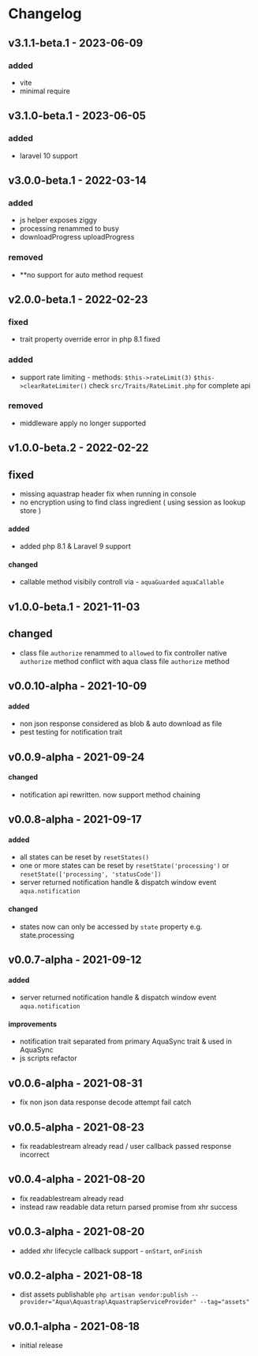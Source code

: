 # Changelog

## v3.1.1-beta.1 - 2023-06-09

### added
- vite
- minimal require

## v3.1.0-beta.1 - 2023-06-05

### added
- laravel 10 support

## v3.0.0-beta.1 - 2022-03-14

### added
- js helper exposes ziggy
- processing renammed to busy
- downloadProgress uploadProgress

### removed
- **no support for auto method request

## v2.0.0-beta.1 - 2022-02-23

### fixed
- trait property override error in php 8.1 fixed

### added
- support rate limiting - methods: `$this->rateLimit(3)` `$this->clearRateLimiter()` check `src/Traits/RateLimit.php` for complete api

### removed
- middleware apply no longer supported

## v1.0.0-beta.2 - 2022-02-22

## fixed
- missing aquastrap header fix when running in console
- no encryption using to find class ingredient ( using session as lookup store )

#### added
- added php 8.1 & Laravel 9 support

#### changed
- callable method visibily controll via - `aquaGuarded` `aquaCallable`

## v1.0.0-beta.1 - 2021-11-03

## changed
- class file `authorize` renammed to `allowed` to fix controller native `authorize` method conflict with aqua class file `authorize` method

## v0.0.10-alpha - 2021-10-09

#### added
- non json response considered as blob & auto download as file
- pest testing for notification trait

## v0.0.9-alpha - 2021-09-24

#### changed
- notification api rewritten. now support method chaining

## v0.0.8-alpha - 2021-09-17

#### added
- all states can be reset by `resetStates()`
- one or more states can be reset by `resetState('processing')` or `resetState(['processing', 'statusCode'])`
- server returned notification handle & dispatch window event `aqua.notification`

#### changed
- states now can only be accessed by `state` property e.g. state.processing

## v0.0.7-alpha - 2021-09-12

#### added
- server returned notification handle & dispatch window event `aqua.notification`

#### improvements
- notification trait separated from primary AquaSync trait & used in AquaSync
- js scripts refactor

## v0.0.6-alpha - 2021-08-31

- fix non json data response decode attempt fail catch

## v0.0.5-alpha - 2021-08-23

- fix readablestream already read / user callback passed response incorrect

## v0.0.4-alpha - 2021-08-20

- fix readablestream already read
- instead raw readable data return parsed promise from xhr success

## v0.0.3-alpha - 2021-08-20

- added xhr lifecycle callback support - `onStart`, `onFinish`

## v0.0.2-alpha - 2021-08-18

- dist assets publishable `php artisan vendor:publish --provider="Aqua\Aquastrap\AquastrapServiceProvider" --tag="assets"`

## v0.0.1-alpha - 2021-08-18

- initial release